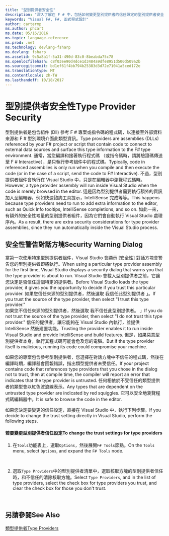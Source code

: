 ```yaml
---
title: "型別提供者安全性"
description: "深入了解在 F # 中，包括如何變更型別提供者的信任設定的型別提供者安全性。"
keywords: "Visual F#, F#, 函式程式設計"
author: cartermp
ms.author: phcart
ms.date: 05/16/2016
ms.topic: language-reference
ms.prod: .net
ms.technology: devlang-fsharp
ms.devlang: fsharp
ms.assetid: 9c5a8a1f-5a31-490d-83c0-8beabda75c78
ms.openlocfilehash: c8f03ee90d4dce1d3484a9dfe8951d500d509a2b
ms.sourcegitcommit: bd1ef61f4bb794b25383d3d72e71041a5ced172e
ms.translationtype: MT
ms.contentlocale: zh-TW
ms.lasthandoff: 10/18/2017
---
```

# <a name="type-provider-security"></a><span data-ttu-id="5adef-104">型別提供者安全性</span><span class="sxs-lookup"><span data-stu-id="5adef-104">Type Provider Security</span></span>

<span data-ttu-id="5adef-105">型別提供者是包含組件 (Dll) 參考 F # 專案或指令碼的程式碼，以連接至外部資料來源和 F # 型別環境介面此類型資訊。</span><span class="sxs-lookup"><span data-stu-id="5adef-105">Type providers are assemblies (DLLs) referenced by your F# project or script that contain code to connect to external data sources and surface this type information to the F# type environment.</span></span> <span data-ttu-id="5adef-106">通常，當您編譯和接著執行程式碼 （或指令碼時，請將驗證碼傳送至 F # Interactive），是只執行參考組件中的程式碼。</span><span class="sxs-lookup"><span data-stu-id="5adef-106">Typically, code in referenced assemblies is only run when you compile and then execute the code (or in the case of a script, send the code to F# Interactive).</span></span> <span data-ttu-id="5adef-107">不過，型別提供者組件會執行在 Visual Studio 中，只是在編輯器中瀏覽程式碼時。</span><span class="sxs-lookup"><span data-stu-id="5adef-107">However, a type provider assembly will run inside Visual Studio when the code is merely browsed in the editor.</span></span> <span data-ttu-id="5adef-108">這是因為型別提供者需要執行額外的資訊加入至編輯器，例如快速諮詢工具提示，IntelliSense 完成等等。</span><span class="sxs-lookup"><span data-stu-id="5adef-108">This happens because type providers need to run to add extra information to the editor, such as Quick Info tooltips, IntelliSense completions, and so on.</span></span> <span data-ttu-id="5adef-109">如此一來，有額外的安全性考量的型別提供者組件，因為它們會自動執行 Visual Studio 處理序內。</span><span class="sxs-lookup"><span data-stu-id="5adef-109">As a result, there are extra security considerations for type provider assemblies, since they run automatically inside the Visual Studio process.</span></span>


## <a name="security-warning-dialog"></a><span data-ttu-id="5adef-110">安全性警告對話方塊</span><span class="sxs-lookup"><span data-stu-id="5adef-110">Security Warning Dialog</span></span>
<span data-ttu-id="5adef-111">當第一次使用特定型別提供者組件，Visual Studio 會顯示 [安全性] 對話方塊會警告您的型別提供者即將執行。</span><span class="sxs-lookup"><span data-stu-id="5adef-111">When using a particular type provider assembly for the first time, Visual Studio displays a security dialog that warns you that the type provider is about to run.</span></span> <span data-ttu-id="5adef-112">Visual Studio 會載入型別提供者之前，它讓您決定是否信任這個特定的提供者。</span><span class="sxs-lookup"><span data-stu-id="5adef-112">Before Visual Studio loads the type provider, it gives you the opportunity to decide if you trust this particular provider.</span></span> <span data-ttu-id="5adef-113">如果您信任來源的型別提供者，然後選取 我信任此型別提供者 」。</span><span class="sxs-lookup"><span data-stu-id="5adef-113">If you trust the source of the type provider, then select "I trust this type provider."</span></span> <span data-ttu-id="5adef-114">如果您不信任來源的型別提供者，然後選取 我不信任此型別提供者。 」</span><span class="sxs-lookup"><span data-stu-id="5adef-114">If you do not trust the source of the type provider, then select "I do not trust this type provider."</span></span> <span data-ttu-id="5adef-115">信任的提供者，讓它能夠在 Visual Studio 內執行，並提供 IntelliSense 然後建置功能。</span><span class="sxs-lookup"><span data-stu-id="5adef-115">Trusting the provider enables it to run inside Visual Studio and provide IntelliSense and build features.</span></span> <span data-ttu-id="5adef-116">但是，如果惡意型別提供者本身，執行其程式碼可能會危及您的電腦。</span><span class="sxs-lookup"><span data-stu-id="5adef-116">But if the type provider itself is malicious, running its code could compromise your machine.</span></span>

<span data-ttu-id="5adef-117">如果您的專案包含參考型別提供者，您選擇在對話方塊中不信任的程式碼，然後在編譯時期，編譯器會回報錯誤，指出類型提供者未受信任。</span><span class="sxs-lookup"><span data-stu-id="5adef-117">If your project contains code that references type providers that you chose in the dialog not to trust, then at compile time, the compiler will report an error that indicates that the type provider is untrusted.</span></span> <span data-ttu-id="5adef-118">任何相依於不受信任的類型提供者的類型會以紅色波浪線表示。</span><span class="sxs-lookup"><span data-stu-id="5adef-118">Any types that are dependent on the untrusted type provider are indicated by red squiggles.</span></span> <span data-ttu-id="5adef-119">它可以安全地瀏覽程式碼編輯器中。</span><span class="sxs-lookup"><span data-stu-id="5adef-119">It is safe to browse the code in the editor.</span></span>

<span data-ttu-id="5adef-120">如果您決定要變更的信任設定，直接在 Visual Studio 中，執行下列步驟。</span><span class="sxs-lookup"><span data-stu-id="5adef-120">If you decide to change the trust setting directly in Visual Studio, perform the following steps.</span></span>


#### <a name="to-change-the-trust-settings-for-type-providers"></a><span data-ttu-id="5adef-121">若要變更型別提供者信任設定</span><span class="sxs-lookup"><span data-stu-id="5adef-121">To change the trust settings for type providers</span></span>

1. <span data-ttu-id="5adef-122">在`Tools`功能表上，選取`Options`，然後展開`F# Tools`節點。</span><span class="sxs-lookup"><span data-stu-id="5adef-122">On the `Tools` menu, select `Options`, and expand the `F# Tools` node.</span></span>
<br />

2. <span data-ttu-id="5adef-123">選取`Type Providers`中的型別提供者清單中，選取核取方塊的型別提供者信任時，和不信任的清除核取方塊。</span><span class="sxs-lookup"><span data-stu-id="5adef-123">Select `Type Providers`, and in the list of type providers, select the check box for type providers you trust, and clear the check box for those you don't trust.</span></span>
<br />


## <a name="see-also"></a><span data-ttu-id="5adef-124">另請參閱</span><span class="sxs-lookup"><span data-stu-id="5adef-124">See Also</span></span>
[<span data-ttu-id="5adef-125">類型提供者</span><span class="sxs-lookup"><span data-stu-id="5adef-125">Type Providers</span></span>](index.md)
